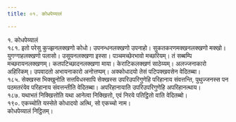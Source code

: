 ```yaml
---
title: ०१. कोधपेय्यालं

---
```

१. कोधपेय्यालं  
१८१. इतो परेसु कुज्झनलक्खणो कोधो। उपनन्धनलक्खणो उपनाहो। सुकतकरणमक्खनलक्खणो मक्खो। युगग्गाहलक्खणो पलासो। उसूयनलक्खणा इस्सा। पञ्चमच्छेरभावो मच्छरियम्। तं सब्बम्पि मच्छरायनलक्खणम्। कतपटिच्छादनलक्खणा माया। केराटिकलक्खणं साठेय्यम्। अलज्जनाकारो अहिरिकम्। उपवादतो अभायनाकारो अनोत्तप्पम्। अक्कोधादयो तेसं पटिपक्खवसेन वेदितब्बा।  
१८५. सेक्खस्स भिक्खुनोति सत्तविधस्सापि सेक्खस्स उपरिउपरिगुणेहि परिहानाय संवत्तन्ति, पुथुज्जनस्स पन पठमतरंयेव परिहानाय संवत्तन्तीति वेदितब्बा। अपरिहानायाति उपरिउपरिगुणेहि अपरिहानत्थाय।  
१८७. यथाभतं निक्खित्तोति यथा आनेत्वा निक्खित्तो, एवं निरये पतिट्ठितो वाति वेदितब्बो।  
१९०. एकच्चोति यस्सेते कोधादयो अत्थि, सो एकच्चो नाम।  
कोधपेय्यालं निट्ठितम्।  